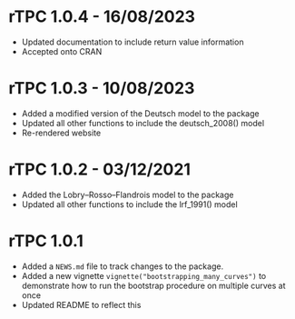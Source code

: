 # rTPC 1.0.4 - 16/08/2023

* Updated documentation to include return value information
* Accepted onto CRAN

# rTPC 1.0.3 - 10/08/2023

* Added a modified version of the Deutsch model to the package
* Updated all other functions to include the deutsch_2008() model
* Re-rendered website

# rTPC 1.0.2 - 03/12/2021

* Added the Lobry–Rosso–Flandrois model to the package
* Updated all other functions to include the lrf_1991() model

# rTPC 1.0.1

* Added a `NEWS.md` file to track changes to the package.
* Added a new vignette `vignette("bootstrapping_many_curves")` to demonstrate how to run the bootstrap procedure on multiple curves at once
* Updated README to reflect this



